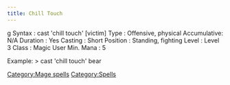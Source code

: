 ```yaml
---
title: Chill Touch
---
```


<nowiki>g Syntax : cast 'chill touch' \[victim\] Type : Offensive,
physical Accumulative: N/A Duration : Yes Casting : Short Position :
Standing, fighting Level : Level 3 Class : Magic User Min. Mana : 5

</pre>

Example: \> cast 'chill touch' bear

[Category:Mage spells](Category:Mage_spells "wikilink")
[Category:Spells](Category:Spells "wikilink")